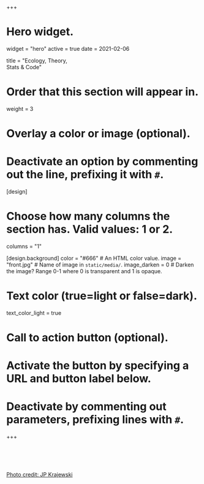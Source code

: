 +++
# Hero widget.
widget = "hero"
active = true
date = 2021-02-06

title = "Ecology, Theory,<br>Stats &amp; Code"

# Order that this section will appear in.
weight = 3

# Overlay a color or image (optional).
#   Deactivate an option by commenting out the line, prefixing it with `#`.
[design]
  # Choose how many columns the section has. Valid values: 1 or 2.
  columns = "1"

[design.background]
  color = "#666"  # An HTML color value.
  image = "front.jpg"  # Name of image in `static/media/`.
  image_darken = 0  # Darken the image? Range 0-1 where 0 is transparent and 1 is opaque.
  # Text color (true=light or false=dark).
  text_color_light = true

# Call to action button (optional).
#   Activate the button by specifying a URL and button label below.
#   Deactivate by commenting out parameters, prefixing lines with `#`.
+++

<br><br><br><br>
<a id="academic-release" href="https://www.jpkrajewski.com/">Photo credit: JP Krajewski</a>
